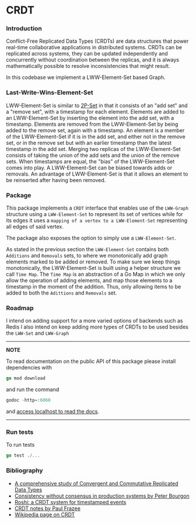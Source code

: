 # CRDT

### Introduction
Conflict-Free Replicated Data Types (CRDTs) are data structures that power real-time collaborative applications in
distributed systems. CRDTs can be replicated across systems, they can be updated independently and concurrently
without coordination between the replicas, and it is always mathematically possible to resolve inconsistencies that
might result.

In this codebase we implement a LWW-Element-Set based Graph.
### Last-Write-Wins-Element-Set
LWW-Element-Set is similar to 
[2P-Set](https://en.wikipedia.org/wiki/Conflict-free_replicated_data_type#2P-Set_(Two-Phase_Set)) 
in that it consists of an "add set" and a "remove set",
with a timestamp for each element. 
Elements are added to an LWW-Element-Set by inserting the element into the add set, with a timestamp.
Elements are removed from the LWW-Element-Set by being added to the remove set, again with a timestamp.
An element is a member of the LWW-Element-Set if it is in the add set, and either not in the remove set,
or in the remove set but with an earlier timestamp than the latest timestamp in the add set. Merging two replicas of the
LWW-Element-Set consists of taking the union of the add sets and the union of the remove sets.
When timestamps are equal, the "bias" of the LWW-Element-Set comes into play.
A LWW-Element-Set can be biased towards adds or removals.
An advantage of LWW-Element-Set is that it allows an element to be reinserted after having been removed.

### Package

This package implements a `CRDT` interface that enables use of the `LWW-Graph` structure using a `LWW-Element-Set` to represent its set of vertices while for its edges it uses a `mapping of a vertex to a LWW-Element-Set` representing all edges of said vertex.

The package also exposes the option to simply use a `LWW-Element-Set`.

As stated in the previous section the `LWW-Element-Set` contains both `Additions` and `Removals` sets, 
to where we monotonically add graph elements marked to be added or removed. 
To make sure we keep things monotonically, the LWW-Element-Set is built using a helper structure we call `Time Map`.
The `Time Map` is an abstraction of a Go Map in which we only allow the operation of adding elements,
and map those elements to a timestamp in the moment of the addition.
Thus, only allowing items to be added to both the `Adittions` and `Removals` set.

### Roadmap

I intend on adding support for a more varied options of backends such as Redis
I also intend on keep adding more types of CRDTs to be used besides the `LWW-Set` and `LWW-Graph`

---
**NOTE**

To read documentation on the public API of this package please install dependencies with 
```go
go mod download
``` 
and run the command 
```go
godoc -http=:6060
``` 
and [access localhost to read the docs](http://localhost:6060/pkg/github.com/bjornaer/crdt/).

---

### Run tests

To run tests

```go
go test ./...
```

### Bibliography

- [A comprehensive study of Convergent and Commutative Replicated Data Types](https://hal.inria.fr/file/index/docid/555588/filename/techreport.pdf)
- [Consistency without consensus in production systems by Peter Bourgon](https://www.youtube.com/watch?v=em9zLzM8O7c)
- [Roshi: a CRDT system for timestamped events](https://developers.soundcloud.com/blog/roshi-a-crdt-system-for-timestamped-events)
- [CRDT notes by Paul Frazee](https://github.com/pfrazee/crdt_notes)
- [Wikipedia page on CRDT](https://en.wikipedia.org/wiki/Conflict-free_replicated_data_type)
